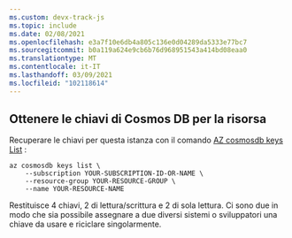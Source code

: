 ```yaml
---
ms.custom: devx-track-js
ms.topic: include
ms.date: 02/08/2021
ms.openlocfilehash: e3a7f10e6db4a805c136e0d04289da5333e77bc7
ms.sourcegitcommit: b0a119a624e9cb6b76d968951543a414bd08eaa0
ms.translationtype: MT
ms.contentlocale: it-IT
ms.lasthandoff: 03/09/2021
ms.locfileid: "102118614"
---
```

## <a name="get-the-cosmos-db-keys-for-your-resource"></a>Ottenere le chiavi di Cosmos DB per la risorsa

Recuperare le chiavi per questa istanza con il comando [AZ cosmosdb keys List](/cli/azure/cosmosdb/keys#az_cosmosdb_keys_list) :

```azurecli
az cosmosdb keys list \
    --subscription YOUR-SUBSCRIPTION-ID-OR-NAME \
    --resource-group YOUR-RESOURCE-GROUP \
    --name YOUR-RESOURCE-NAME
```

Restituisce 4 chiavi, 2 di lettura/scrittura e 2 di sola lettura. Ci sono due in modo che sia possibile assegnare a due diversi sistemi o sviluppatori una chiave da usare e riciclare singolarmente. 